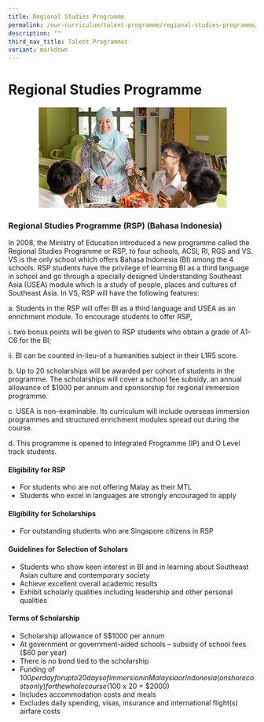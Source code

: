 ```yaml
---
title: Regional Studies Programme
permalink: /our-curriculum/talent-programme/regional-studies-programme/
description: ""
third_nav_title: Talent Programmes
variant: markdown
---
```

# **Regional Studies Programme**

![](/images/creativearts-1.jpg)


### Regional Studies Programme (RSP) (Bahasa Indonesia)

In 2008, the Ministry of Education introduced a new programme called the Regional Studies Programme or RSP, to four schools, ACSI, RI, RGS and VS. VS is the only school which offers Bahasa Indonesia (BI) among the 4 schools. RSP students have the privilege of learning BI as a third language in school and go through a specially designed Understanding Southeast Asia (USEA) module which is a study of people, places and cultures of Southeast Asia. In VS, RSP will have the following features:

a. Students in the RSP will offer BI as a third language and USEA as an enrichment module. To encourage students to offer RSP,

i. two bonus points will be given to RSP students who obtain a grade of A1-C6 for the BI;

ii. BI can be counted in-lieu-of a humanities subject in their L1R5 score.

b. Up to 20 scholarships will be awarded per cohort of students in the programme. The scholarships will cover a school fee subsidy, an annual allowance of $1000 per annum and sponsorship for regional immersion programme.

c. USEA is non-examinable. Its curriculum will include overseas immersion programmes and structured enrichment modules spread out during the course.

d. This programme is opened to Integrated Programme (IP) and O Level track students.

#### Eligibility for RSP

*   For students who are not offering Malay as their MTL
*   Students who excel in languages are strongly encouraged to apply

#### Eligibility for Scholarships

*   For outstanding students who are Singapore citizens in RSP

#### Guidelines for Selection of Scholars

*   Students who show keen interest in BI and in learning about Southeast Asian culture and contemporary society
*   Achieve excellent overall academic results
*   Exhibit scholarly qualities including leadership and other personal qualities

#### Terms of Scholarship

*   Scholarship allowance of S$1000 per annum
*   At government or government-aided schools – subsidy of school fees ($60 per year)
*   There is no bond tied to the scholarship
*   Funding of $100 per day for up to 20 days of immersion in Malaysia or Indonesia (onshore costs only) for the whole course ($100 x 20 = $2000)
*   Includes accommodation costs and meals
*   Excludes daily spending, visas, insurance and international flight(s) airfare costs